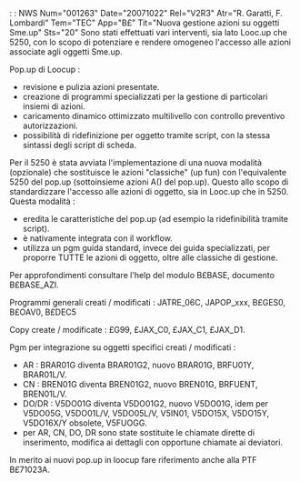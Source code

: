  :  : NWS Num="001263" Date="20071022" Rel="V2R3" Atr="R. Garatti, F. Lombardi" Tem="TEC" App="B£" Tit="Nuova gestione azioni su oggetti Sme.up" Sts="20"
Sono stati effettuati vari interventi, sia lato Looc.up che 5250, con lo scopo di potenziare e rendere omogeneo l'accesso alle azioni associate agli oggetti Sme.up.

Pop.up di Loocup : 
* revisione e pulizia azioni presentate.
* creazione di programmi specializzati per la gestione di particolari insiemi di azioni.
* caricamento dinamico ottimizzato multilivello con controllo preventivo autorizzazioni.
* possibilità di ridefinizione per oggetto tramite script, con la stessa sintassi degli script di scheda.

Per il 5250 è stata avviata l'implementazione di una nuova modalità (opzionale) che sostituisce le
azioni "classiche" (up fun) con l'equivalente 5250 del pop.up (sottoinsieme azioni A() del pop.up).
Questo allo scopo di standardizzare l'accesso alle azioni di oggetto, sia in Looc.up che in 5250.
Questa modalità : 
* eredita le caratteristiche del pop.up (ad esempio la ridefinibilità tramite script).
* è nativamente integrata con il workflow.
* utilizza un pgm guida standard, invece dei guida specializzati, per proporre TUTTE le azioni di oggetto, oltre alle classiche di gestione.

Per approfondimenti consultare l'help del modulo B£BASE, documento B£BASE_AZI.

Programmi generali creati / modificati : 
JATRE_06C, JAPOP_xxx, B£GES0, B£OAV0, B£DEC5

Copy create / modificate :  £G99, £JAX_C0, £JAX_C1, £JAX_D1.

Pgm per integrazione su oggetti specifici creati / modificati : 
- AR :  BRAR01G diventa BRAR01G2, nuovo BRAR01G, BRFU01Y, BRAR01L/V.
- CN :  BREN01G diventa BREN01G2, nuovo BREN01G, BRFUENT, BREN01L/V.
- DO/DR :  V5DO01G diventa V5DO01G2, nuovo V5DO01G, idem per V5DO05G, V5DO01L/V, V5DO05L/V,
V5IN01, V5DO15X, V5DO15Y, V5DO16X/Y obsolete, V5FUOGG.
- per AR, CN, DO, DR sono state sostituite le chiamate dirette di inserimento, modifica ai dettagli
con opportune chiamate ai deviatori.

In merito ai nuovi pop.up in loocup fare riferimento anche alla PTF B£71023A.
